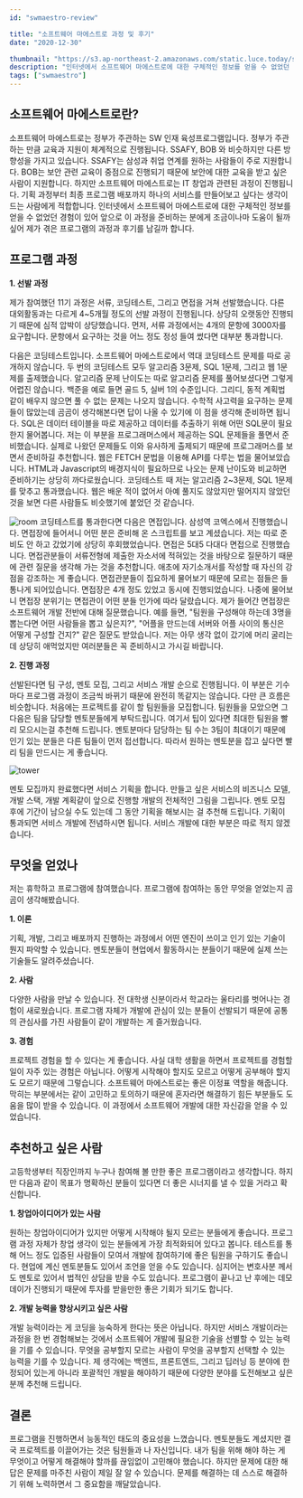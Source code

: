 ```yaml
---
id: "swmaestro-review"

title: "소프트웨어 마에스트로 과정 및 후기"
date: "2020-12-30"

thumbnail: "https://s3.ap-northeast-2.amazonaws.com/static.luce.today/swmaestro-review/swmaestro_logo.png"
description: "인터넷에서 소프트웨어 마에스트로에 대한 구체적인 정보를 얻을 수 없었던 경험이 있어 앞으로 이 과정을 준비하는 분에게 조금이나마 도움이 될까 싶어 제가 겪은 프로그램의 과정과 후기를 남길까 합니다."
tags: ["swmaestro"]
---
```


## 소프트웨어 마에스트로란?

소프트웨어 마에스트로는 정부가 주관하는 SW 인재 육성프로그램입니다. 정부가 주관하는 만큼 교육과 지원이 체계적으로 진행됩니다. SSAFY, BOB 와 비슷하지만 다른 방향성을 가지고 있습니다. SSAFY는 삼성과 취업 연계를 원하는 사람들이 주로 지원합니다. BOB는 보안 관련 교육이 중점으로 진행되기 때문에 보안에 대한 교육을 받고 싶은 사람이 지원합니다. 하지만 소프트웨어 마에스트로는 IT 창업과 관련된 과정이 진행됩니다. 기획 과정부터 최종 프로그램 배포까지 하나의 서비스를 만들어보고 싶다는 생각이 드는 사람에게 적합합니다. 인터넷에서 소프트웨어 마에스트로에 대한 구체적인 정보를 얻을 수 없었던 경험이 있어 앞으로 이 과정을 준비하는 분에게 조금이나마 도움이 될까 싶어 제가 겪은 프로그램의 과정과 후기를 남길까 합니다.


## 프로그램 과정


**1. 선발 과정**

제가 참여했던 11기 과정은 서류, 코딩테스트, 그리고 면접을 거쳐 선발했습니다. 다른 대외활동과는 다르게 4~5개월 정도의 선발 과정이 진행됩니다. 상당히 오랫동안 진행되기 때문에 심적 압박이 상당했습니다. 먼저, 서류 과정에서는 4개의 문항에 3000자를 요구합니다. 문항에서 요구하는 것을 어느 정도 정성 들여 썼다면 대부분 통과합니다.

다음은 코딩테스트입니다. 소프트웨어 마에스트로에서 역대 코딩테스트 문제를 따로 공개하지 않습니다. 두 번의 코딩테스트 모두 알고리즘 3문제, SQL 1문제, 그리고 웹 1문제를 출제했습니다. 알고리즘 문제 난이도는 따로 알고리즘 문제를 풀어보셨다면 그렇게 어렵진 않습니다. 백준을 예로 들면 골드 5, 실버 1의 수준입니다. 그리디, 동적 계획법 같이 배우지 않으면 풀 수 없는 문제는 나오지 않습니다. 수학적 사고력을 요구하는 문제들이 많았는데 곰곰이 생각해본다면 답이 나올 수 있기에 이 점을 생각해 준비하면 됩니다.
SQL은 데이터 테이블을 따로 제공하고 데이터를 추출하기 위해 어떤 SQL문이 필요한지 물어봅니다. 저는 이 부분을 프로그래머스에서 제공하는 SQL 문제들을 풀면서 준비했습니다. 실제로 나왔던 문제들도 이와 유사하게 출제되기 때문에 프로그래머스를 보면서 준비하길 추천합니다.
웹은 FETCH 문법을 이용해 API를 다루는 법을 물어보았습니다. HTML과 Javascript의 배경지식이 필요하므로 나오는 문제 난이도와 비교하면 준비하기는 상당히 까다로웠습니다.
코딩테스트 때 저는 알고리즘 2~3문제, SQL 1문제를 맞추고 통과했습니다. 웹은 배운 적이 없어서 아예 풀지도 않았지만 떨어지지 않았던 것을 보면 다른 사람들도 비슷했기에 붙었던 것 같습니다.

![room](https://s3.ap-northeast-2.amazonaws.com/static.luce.today/swmaestro-review/room.jpg)
코딩테스트를 통과한다면 다음은 면접입니다. 삼성역 코엑스에서 진행했습니다. 면접장에 들어서니 어떤 분은 준비해 온 스크립트를 보고 계셨습니다. 저는 따로 준비도 안 하고 갔었기에 상당히 후회했었습니다. 면접은 5대5 다대다 면접으로 진행했습니다. 면접관분들이 서류전형에 제출한 자소서에 적혀있는 것을 바탕으로 질문하기 때문에 관련 질문을 생각해 가는 것을 추천합니다. 애초에 자기소개서를 작성할 때 자신의 강점을 강조하는 게 좋습니다. 면접관분들이 집요하게 물어보기 때문에 모르는 점들은 들통나게 되어있습니다. 면접장은 4개 정도 있었고 동시에 진행되었습니다. 나중에 물어보니 면접장 분위기는 면접관이 어떤 분들 인가에 따라 달랐습니다. 제가 들어간 면접장은 소프트웨어 개발 전반에 대해 질문했습니다. 예를 들면, "팀원을 구성해야 하는데 3명을 뽑는다면 어떤 사람들을 뽑고 싶은지?", "어플을 만드는데 서버와 어플 사이의 통신은 어떻게 구성할 건지?" 같은 질문도 받았습니다. 저는 아무 생각 없이 갔기에 머리 굴리는데 상당히 애먹었지만 여러분들은 꼭 준비하시고 가시길 바랍니다.


**2. 진행 과정**

선발된다면 팀 구성, 멘토 모집, 그리고 서비스 개발 순으로 진행됩니다. 이 부분은 기수마다 프로그램 과정이 조금씩 바뀌기 때문에 완전히 똑같지는 않습니다. 다만 큰 흐름은 비슷합니다. 처음에는 프로젝트를 같이 할 팀원들을 모집합니다. 팀원들을 모았으면 그다음은 팀을 담당할 멘토분들에게 부탁드립니다. 여기서 팁이 있다면 최대한 팀원을 빨리 모으시는걸 추천해 드립니다. 멘토분마다 담당하는 팀 수는 3팀이 최대이기 때문에 인기 있는 분들은 다른 팀들이 먼저 접선합니다. 따라서 원하는 멘토분을 잡고 싶다면 빨리 팀을 만드시는 게 좋습니다.

![tower](https://s3.ap-northeast-2.amazonaws.com/static.luce.today/swmaestro-review/tower.jpg)

멘토 모집까지 완료했다면 서비스 기획을 합니다. 만들고 싶은 서비스의 비즈니스 모델, 개발 스택, 개발 계획같이 앞으로 진행할 개발의 전체적인 그림을 그립니다. 멘토 모집 후에 기간이 남으실 수도 있는데 그 동안 기획을 해보시는 걸 추천해 드립니다. 기획이 통과되면 서비스 개발에 전념하시면 됩니다. 서비스 개발에 대한 부분은 따로 적지 않겠습니다.


## 무엇을 얻었나

저는 휴학하고 프로그램에 참여했습니다. 프로그램에 참여하는 동안 무엇을 얻었는지 곰곰이 생각해봤습니다.


**1. 이론**

기획, 개발, 그리고 배포까지 진행하는 과정에서 어떤 엔진이 쓰이고 인기 있는 기술이 뭔지 파악할 수 있습니다. 멘토분들이 현업에서 활동하시는 분들이기 때문에 실제 쓰는 기술들도 알려주셨습니다.


**2. 사람**
    
다양한 사람을 만날 수 있습니다. 전 대학생 신분이라서 학교라는 울타리를 벗어나는 경험이 새로웠습니다. 프로그램 자체가 개발에 관심이 있는 분들이 선발되기 때문에 공통의 관심사를 가진 사람들이 같이 개발하는 게 즐거웠습니다.


**3. 경험**

프로젝트 경험을 할 수 있다는 게 좋습니다. 사실 대학 생활을 하면서 프로젝트를 경험할 일이 자주 있는 경험은 아닙니다. 어떻게 시작해야 할지도 모르고 어떻게 공부해야 할지도 모르기 때문에 그렇습니다. 소프트웨어 마에스트로는 좋은 이정표 역할을 해줍니다. 막히는 부분에서는 같이 고민하고 토의하기 때문에 혼자라면 해결하기 힘든 부분들도 도움을 많이 받을 수 있습니다. 이 과정에서 소프트웨어 개발에 대한 자신감을 얻을 수 있었습니다.


## 추천하고 싶은 사람

고등학생부터 직장인까지 누구나 참여해 볼 만한 좋은 프로그램이라고 생각합니다. 하지만 다음과 같이 목표가 명확하신 분들이 있다면 더 좋은 시너지를 낼 수 있을 거라고 확신합니다.


**1. 창업아이디어가 있는 사람**
    
원하는 창업아이디어가 있지만 어떻게 시작해야 될지 모르는 분들에게 좋습니다. 프로그램 과정 자체가 창업 생각이 있는 분들에게 가장 최적화되어 있다고 봅니다. 테스트를 통해 어느 정도 입증된 사람들이 모여서 개발에 참여하기에 좋은 팀원을 구하기도 좋습니다. 현업에 계신 멘토분들도 있어서 조언을 얻을 수도 있습니다. 심지어는 변호사분 께서도 멘토로 있어서 법적인 상담을 받을 수도 있습니다. 프로그램이 끝나고 난 후에는 데모데이가 진행되기 때문에 투자를 받을만한 좋은 기회가 되기도 합니다.


**2. 개발 능력을 향상시키고 싶은 사람**
    
개발 능력이라는 게 코딩을 능숙하게 한다는 뜻은 아닙니다. 하지만 서비스 개발이라는 과정을 한 번 경험해보는 것에서 소프트웨어 개발에 필요한 기술을 선별할 수 있는 능력을 기를 수 있습니다. 무엇을 공부할지 모르는 사람이 무엇을 공부할지 선택할 수 있는 능력을 기를 수 있습니다. 제 생각에는 백엔드, 프론트엔드, 그리고 딥러닝 등 분야에 한정되어 있는게 아니라 포괄적인 개발을 해야하기 때문에 다양한 분야를 도전해보고 싶은 분께 추천해 드립니다.


## 결론

프로그램을 진행하면서 능동적인 태도의 중요성을 느꼈습니다. 멘토분들도 계셨지만 결국 프로젝트를 이끌어가는 것은 팀원들과 나 자신입니다. 내가 팀을 위해 해야 하는 게 무엇이고 어떻게 해결해야 할까를 끊임없이 고민해야 했습니다. 하지만 문제에 대한 해답은 문제를 마주친 사람이 제일 잘 알 수 있습니다. 문제를 해결하는 데 스스로 해결하기 위해 노력하면서 그 중요함을 깨달았습니다.